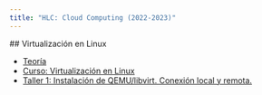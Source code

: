 ```yaml
---
title: "HLC: Cloud Computing (2022-2023)"
---
```


<div calss="notice--warning">
## Virtualización en Linux

* [Teoría](https://raw.githubusercontent.com/josedom24/presentaciones/main/hlc/virtualizacion.pdf)
* [Curso: Virtualización en Linux](https://github.com/josedom24/curso_virtualizacion_linux)
* [Taller 1: Instalación de QEMU/libvirt. Conexión local y remota.](1_virtualizacion/t1.html)
</div>
